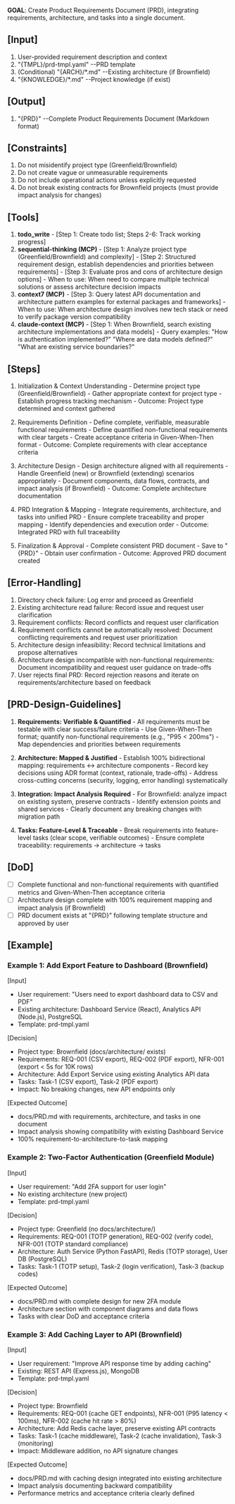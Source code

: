 **GOAL**: Create Product Requirements Document (PRD), integrating requirements, architecture, and tasks into a single document.

## [Input]
  1. User-provided requirement description and context
  2. "{TMPL}/prd-tmpl.yaml" --PRD template
  3. (Conditional) "{ARCH}/*.md" --Existing architecture (if Brownfield)
  4. "{KNOWLEDGE}/*.md" --Project knowledge (if exist)

## [Output]
  1. "{PRD}" --Complete Product Requirements Document (Markdown format)

## [Constraints]
  1. Do not misidentify project type (Greenfield/Brownfield)
  2. Do not create vague or unmeasurable requirements
  3. Do not include operational actions unless explicitly requested
  4. Do not break existing contracts for Brownfield projects (must provide impact analysis for changes)

## [Tools]
  1. **todo_write**
    - [Step 1: Create todo list; Steps 2-6: Track working progress]
  2. **sequential-thinking (MCP)**
    - [Step 1: Analyze project type (Greenfield/Brownfield) and complexity]
    - [Step 2: Structured requirement design, establish dependencies and priorities between requirements]
    - [Step 3: Evaluate pros and cons of architecture design options]
    - When to use: When need to compare multiple technical solutions or assess architecture decision impacts
  3. **context7 (MCP)**
    - [Step 3: Query latest API documentation and architecture pattern examples for external packages and frameworks]
    - When to use: When architecture design involves new tech stack or need to verify package version compatibility
  4. **claude-context (MCP)**
    - [Step 1: When Brownfield, search existing architecture implementations and data models]
    - Query examples: "How is authentication implemented?" "Where are data models defined?" "What are existing service boundaries?"

## [Steps]
  1. Initialization & Context Understanding
    - Determine project type (Greenfield/Brownfield)
    - Gather appropriate context for project type
    - Establish progress tracking mechanism
    - Outcome: Project type determined and context gathered

  2. Requirements Definition
    - Define complete, verifiable, measurable functional requirements
    - Define quantified non-functional requirements with clear targets
    - Create acceptance criteria in Given-When-Then format
    - Outcome: Complete requirements with clear acceptance criteria

  3. Architecture Design
    - Design architecture aligned with all requirements
    - Handle Greenfield (new) or Brownfield (extending) scenarios appropriately
    - Document components, data flows, contracts, and impact analysis (if Brownfield)
    - Outcome: Complete architecture documentation

  4. PRD Integration & Mapping
    - Integrate requirements, architecture, and tasks into unified PRD
    - Ensure complete traceability and proper mapping
    - Identify dependencies and execution order
    - Outcome: Integrated PRD with full traceability

  5. Finalization & Approval
    - Complete consistent PRD document
    - Save to "{PRD}"
    - Obtain user confirmation
    - Outcome: Approved PRD document created

## [Error-Handling]
  1. Directory check failure: Log error and proceed as Greenfield
  2. Existing architecture read failure: Record issue and request user clarification
  3. Requirement conflicts: Record conflicts and request user clarification
  4. Requirement conflicts cannot be automatically resolved: Document conflicting requirements and request user prioritization
  5. Architecture design infeasibility: Record technical limitations and propose alternatives
  6. Architecture design incompatible with non-functional requirements: Document incompatibility and request user guidance on trade-offs
  7. User rejects final PRD: Record rejection reasons and iterate on requirements/architecture based on feedback

## [PRD-Design-Guidelines]
  1. **Requirements: Verifiable & Quantified**
    - All requirements must be testable with clear success/failure criteria
    - Use Given-When-Then format; quantify non-functional requirements (e.g., "P95 < 200ms")
    - Map dependencies and priorities between requirements
  
  2. **Architecture: Mapped & Justified**
    - Establish 100% bidirectional mapping: requirements ↔ architecture components
    - Record key decisions using ADR format (context, rationale, trade-offs)
    - Address cross-cutting concerns (security, logging, error handling) systematically
  
  3. **Integration: Impact Analysis Required**
    - For Brownfield: analyze impact on existing system, preserve contracts
    - Identify extension points and shared services
    - Clearly document any breaking changes with migration path
  
  4. **Tasks: Feature-Level & Traceable**
    - Break requirements into feature-level tasks (clear scope, verifiable outcomes)
    - Ensure complete traceability: requirements → architecture → tasks

## [DoD]
  - [ ] Complete functional and non-functional requirements with quantified metrics and Given-When-Then acceptance criteria
  - [ ] Architecture design complete with 100% requirement mapping and impact analysis (if Brownfield)
  - [ ] PRD document exists at "{PRD}" following template structure and approved by user

## [Example]

### Example 1: Add Export Feature to Dashboard (Brownfield)
[Input]
- User requirement: "Users need to export dashboard data to CSV and PDF"
- Existing architecture: Dashboard Service (React), Analytics API (Node.js), PostgreSQL
- Template: prd-tmpl.yaml

[Decision]
- Project type: Brownfield (docs/architecture/ exists)
- Requirements: REQ-001 (CSV export), REQ-002 (PDF export), NFR-001 (export < 5s for 10K rows)
- Architecture: Add Export Service using existing Analytics API data
- Tasks: Task-1 (CSV export), Task-2 (PDF export)
- Impact: No breaking changes, new API endpoints only

[Expected Outcome]
- docs/PRD.md with requirements, architecture, and tasks in one document
- Impact analysis showing compatibility with existing Dashboard Service
- 100% requirement-to-architecture-to-task mapping

### Example 2: Two-Factor Authentication (Greenfield Module)
[Input]
- User requirement: "Add 2FA support for user login"
- No existing architecture (new project)
- Template: prd-tmpl.yaml

[Decision]
- Project type: Greenfield (no docs/architecture/)
- Requirements: REQ-001 (TOTP generation), REQ-002 (verify code), NFR-001 (TOTP standard compliance)
- Architecture: Auth Service (Python FastAPI), Redis (TOTP storage), User DB (PostgreSQL)
- Tasks: Task-1 (TOTP setup), Task-2 (login verification), Task-3 (backup codes)

[Expected Outcome]
- docs/PRD.md with complete design for new 2FA module
- Architecture section with component diagrams and data flows
- Tasks with clear DoD and acceptance criteria

### Example 3: Add Caching Layer to API (Brownfield)
[Input]
- User requirement: "Improve API response time by adding caching"
- Existing: REST API (Express.js), MongoDB
- Template: prd-tmpl.yaml

[Decision]
- Project type: Brownfield
- Requirements: REQ-001 (cache GET endpoints), NFR-001 (P95 latency < 100ms), NFR-002 (cache hit rate > 80%)
- Architecture: Add Redis cache layer, preserve existing API contracts
- Tasks: Task-1 (cache middleware), Task-2 (cache invalidation), Task-3 (monitoring)
- Impact: Middleware addition, no API signature changes

[Expected Outcome]
- docs/PRD.md with caching design integrated into existing architecture
- Impact analysis documenting backward compatibility
- Performance metrics and acceptance criteria clearly defined

